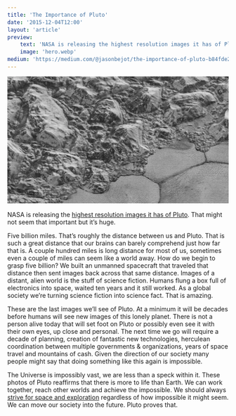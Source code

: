 ```yaml
---
title: 'The Importance of Pluto'
date: '2015-12-04T12:00'
layout: 'article'
preview:
    text: 'NASA is releasing the highest resolution images it has of Pluto. That might not seem that important but it’s huge.'
    image: 'hero.webp'
medium: 'https://medium.com/@jasonbejot/the-importance-of-pluto-b84fde26f02e'
---
```


![](./hero.webp)

NASA is releasing the [highest resolution images it has of Pluto](http://www.nasa.gov/feature/new-horizons-returns-first-of-the-best-images-of-pluto/). That might not seem that important but it’s huge.

Five billion miles. That’s roughly the distance between us and Pluto. That is such a great distance that our brains can barely comprehend just how far that is. A couple hundred miles is long distance for most of us, sometimes even a couple of miles can seem like a world away. How do we begin to grasp five billion? We built an unmanned spacecraft that traveled that distance then sent images back across that same distance. Images of a distant, alien world is the stuff of science fiction. Humans flung a box full of electronics into space, waited ten years and it still worked. As a global society we’re turning science fiction into science fact. That is amazing.

These are the last images we’ll see of Pluto. At a minimum it will be decades before humans will see new images of this lonely planet. There is not a person alive today that will set foot on Pluto or possibly even see it with their own eyes, up close and personal. The next time we go will require a decade of planning, creation of fantastic new technologies, herculean coordination between multiple governments & organizations, years of space travel and mountains of cash. Given the direction of our society many people might say that doing something like this again is impossible.

The Universe is impossibly vast, we are less than a speck within it. These photos of Pluto reaffirms that there is more to life than Earth. We can work together, reach other worlds and achieve the impossible. We should always [strive for space and exploration](http://planetary.org/) regardless of how impossible it might seem. We can move our society into the future. Pluto proves that.